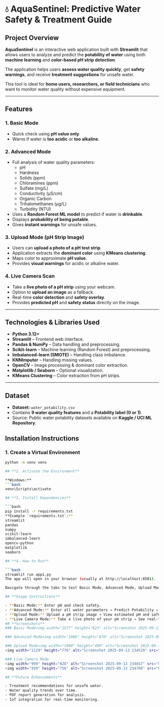 # 💧 AquaSentinel: Predictive Water Safety & Treatment Guide

## **Project Overview**
**AquaSentinel** is an interactive web application built with **Streamlit** that allows users to analyze and predict the **potability of water** using both **machine learning** and **color-based pH strip detection**.  

The application helps users **assess water quality quickly**, get **safety warnings**, and receive **treatment suggestions** for unsafe water.  

This tool is ideal for **home users, researchers, or field technicians** who want to monitor water quality without expensive equipment.

---

## **Features**

### **1. Basic Mode**
- Quick check using **pH value only**.
- Warns if water is **too acidic** or **too alkaline**.

### **2. Advanced Mode**
- Full analysis of water quality parameters:
  - pH
  - Hardness
  - Solids (ppm)
  - Chloramines (ppm)
  - Sulfate (mg/L)
  - Conductivity (µS/cm)
  - Organic Carbon
  - Trihalomethanes (µg/L)
  - Turbidity (NTU)
- Uses a **Random Forest ML model** to predict if water is **drinkable**.
- Displays **probability of being potable**.
- Gives **instant warnings** for unsafe values.

### **3. Upload Mode (pH Strip Image)**
- Users can **upload a photo of a pH test strip**.
- Application extracts the **dominant color** using **KMeans clustering**.
- Maps color to approximate **pH value**.
- Provides **visual warnings** for acidic or alkaline water.

### **4. Live Camera Scan**
- Take a **live photo of a pH strip** using your webcam.
- Option to **upload an image** as a fallback.
- Real-time **color detection** and **safety overlay**.
- Provides **predicted pH** and **safety status** directly on the image.

---

## **Technologies & Libraries Used**
- **Python 3.12+**
- **Streamlit** – Frontend web interface.
- **Pandas & NumPy** – Data handling and preprocessing.
- **Scikit-learn** – Machine learning (Random Forest) and preprocessing.
- **Imbalanced-learn (SMOTE)** – Handling class imbalance.
- **KNNImputer** – Handling missing values.
- **OpenCV** – Image processing & dominant color extraction.
- **Matplotlib / Seaborn** – Optional visualization.
- **KMeans Clustering** – Color extraction from pH strips.

---

## **Dataset**
- **Dataset:** `water_potability.csv`
- Contains **9 water quality features** and a **Potability label (0 or 1)**.
- Source: Public water potability datasets available on **Kaggle / UCI ML Repository**.

## **Installation Instructions**

### **1. Create a Virtual Environment**
```bash
python -m venv venv

## **2. Activate the Environment**

**Windows:**
```bash
venv\Scripts\activate

## **3. Install Dependencies**

```bash
pip install -r requirements.txt
**Example `requirements.txt`:**
streamlit
pandas
numpy
scikit-learn
imbalanced-learn
opencv-python
matplotlib
seaborn

## **4. How to Run**

```bash
streamlit run app1.py
The app will open in your browser (usually at http://localhost:8501).

Navigate through the tabs to test Basic Mode, Advanced Mode, Upload Mode, or Live Camera Mode.

## **Usage Instructions**

- **Basic Mode:** Enter pH and check safety.  
- **Advanced Mode:** Enter all water parameters → Predict Potability → View probability.  
- **Upload Mode:** Upload a pH strip image → View estimated pH and safety warnings.  
- **Live Camera Mode:** Take a live photo of your pH strip → See real-time overlay with pH and warnings.
## **Screenshots**
### Basic Mode<img width="1577" height="823" alt="Screenshot 2025-09-13 234212" src="https://github.com/user-attachments/assets/1616e1ff-fcfa-4f7b-a46b-412f445b8465" />

### Advanced Mode<img width="1068" height="870" alt="Screenshot 2025-09-13 234459" src="https://github.com/user-attachments/assets/6eaffbd1-0e82-499f-ad35-ccd67c0cae7b" />

### Upload Mode<img width="1000" height="499" alt="Screenshot 2025-09-13 234508" src="https://github.com/user-attachments/assets/911520e0-ce77-40f4-a606-251933f80ea7" />
<img width="1129" height="776" alt="Screenshot 2025-09-13 234529" src="https://github.com/user-attachments/assets/df6a8e64-2de2-42d6-8dba-4e825d98e82e" />

### Live Camera Mode
<img width="999" height="828" alt="Screenshot 2025-09-13 234657" src="https://github.com/user-attachments/assets/1ae4c51c-fd26-4ee8-92c0-0e6fc53a7ca8" />
<img width="939" height="756" alt="Screenshot 2025-09-13 234706" src="https://github.com/user-attachments/assets/f522771e-fc73-4f7b-ba50-8b76ed640202" />

## **Future Enhancements**

- Treatment recommendations for unsafe water.  
- Water quality trends over time.  
- PDF report generation for analysis.  
- IoT integration for real-time monitoring.
